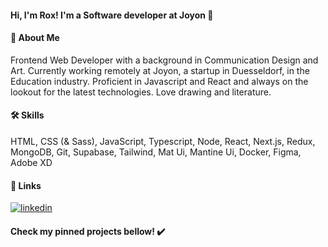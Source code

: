 #### Hi, I'm Rox! I'm a Software developer at Joyon 👋
#### 🚀 About Me
Frontend Web Developer with a background in Communication Design and Art. Currently working remotely at Joyon, a startup in Duesseldorf, in the Education industry. Proficient in Javascript and React and always on the lookout for the latest technologies. Love drawing and literature.
#### 🛠 Skills
HTML, CSS (& Sass), JavaScript, Typescript, Node, React, Next.js, Redux, MongoDB, Git, Supabase, Tailwind, Mat Ui, Mantine Ui, Docker, Figma, Adobe XD
#### 🔗 Links
[![linkedin](https://img.shields.io/badge/linkedin-0A66C2?style=for-the-badge&logo=linkedin&logoColor=white)](https://www.linkedin.com/in/rox-martins/)
#### Check my pinned projects bellow! ✔️
